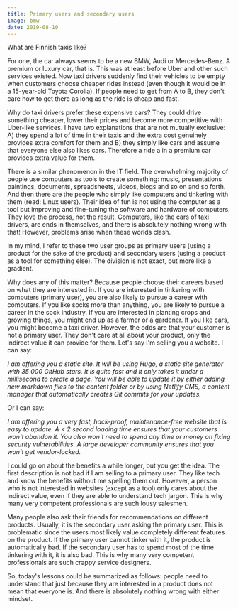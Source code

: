 ```yaml
---
title: Primary users and secondary users
image: bmw
date: 2019-08-10
---
```


What are Finnish taxis like?

For one, the car always seems to be a new BMW, Audi or Mercedes-Benz. A premium or luxury car, that is. This was at
least before Uber and other such services existed. Now taxi drivers suddenly find their vehicles to be empty when
customers choose cheaper rides instead (even though it would be in a 15-year-old Toyota Corolla). If people need
to get from A to B, they don't care how to get there as long as the ride is cheap and fast.

Why do taxi drivers prefer these expensive cars? They could drive something cheaper, lower their prices and become more
competitive with Uber-like services. I have two explanations that are not mutually exclusive: A) they spend a lot of
time in their taxis and the extra cost genuinely provides extra comfort for them and B) they simply like cars and
assume that everyone else also likes cars. Therefore a ride a in a premium car provides extra value for them.

There is a similar phenomenon in the IT field. The overwhelming majority of people use computers as tools to create
something: music, presentations paintings, documents, spreadsheets, videos, blogs and so on and so forth. And then
there are the people who simply like computers and tinkering with them (read: Linux users). Their idea of fun is not
using the computer as a tool but improving and fine-tuning the software and hardware of computers. They love the
process, not the result. Computers, like the cars of taxi drivers, are ends in themselves, and there is absolutely
nothing wrong with that! However, problems arise when these worlds clash.

In my mind, I refer to these two user groups as primary users (using a product for the sake of the product) and
secondary users (using a product as a tool for something else). The division is not exact, but more like a gradient.

Why does any of this matter? Because people choose their careers based on what they are interested in. If you are 
interested in tinkering with computers (primary user), you are also likely to pursue a career with computers. If you
like socks more than anything, you are likely to pursue a career in the sock industry. If you are interested in planting
crops and growing things, you might end up as a farmer or a gardener. If you like cars, you might become a taxi driver.
However, the odds are that your customer is not a primary user. They don't care at all about your product, only the
indirect value it can provide for them. Let's say I'm selling you a website. I can say:

_I am offering you a static site. It will be using Hugo, a static site generator with 35 000 GitHub stars. It is quite
fast and it only takes it under a millisecond to create a page. You will be able to update it by either adding new
markdown files to the content folder or by using Netlify CMS, a content manager that automatically creates Git
commits for your updates._

Or I can say:

_I am offering you a very fast, hack-proof, maintenance-free website that is easy to update. A < 2 second loading time
ensures that your customers won't abandon it. You also won't need to spend any time or money on fixing security
vulnerabilities. A large developer community ensures that you won't get vendor-locked._

I could go on about the benefits a while longer, but you get the idea. The first description is not bad if I am selling
to a primary user. They like tech and know the benefits without me spelling them out. However, a person who is not
interested in websites (except as a tool) only cares about the indirect value, even if they are able to understand
tech jargon. This is why many very competent professionals are such lousy salesmen. 

Many people also ask their friends for recommendations on different products. Usually, it is the secondary user asking
the primary user. This is problematic since the users most likely value completely different features on the product.
If the primary user cannot tinker with it, the product is automatically bad. If the secondary user has to spend most of
the time tinkering with it, it is also bad. This is why many very competent professionals are such crappy service
designers.

So, today's lessons could be summarized as follows: people need to understand that just because they are interested in
a product does not mean that everyone is. And there is absolutely nothing wrong with either mindset.
